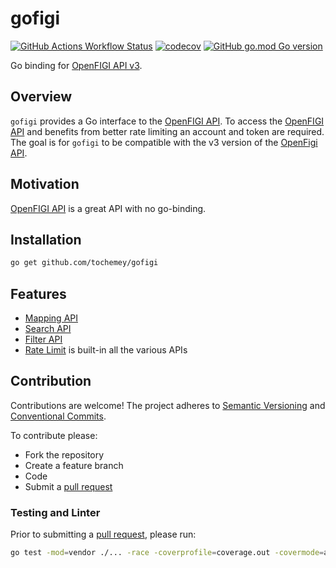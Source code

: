 # gofigi

[![GitHub Actions Workflow Status](https://img.shields.io/github/actions/workflow/status/Tochemey/gofigi/build.yml)]((https://github.com/Tochemey/gofigi/actions/workflows/build.yml))
[![codecov](https://codecov.io/gh/Tochemey/gofigi/graph/badge.svg?token=vbFBbfgcrD)](https://codecov.io/gh/Tochemey/gofigi)
[![GitHub go.mod Go version](https://img.shields.io/github/go-mod/go-version/tochemey/gofigi)](https://go.dev/doc/install)

Go binding for [OpenFIGI API v3](https://www.openfigi.com/api#v3).

## Overview
`gofigi` provides a Go interface to the [OpenFIGI API](https://www.openfigi.com/api). To access the [OpenFIGI API](https://www.openfigi.com/api)
and benefits from better rate limiting an account and token are required. The goal is for `gofigi` to be compatible with the v3 version of the [OpenFigi API](https://www.openfigi.com/api).

## Motivation
[OpenFIGI API](https://www.openfigi.com/api) is a great API with no go-binding.

## Installation
```bash
go get github.com/tochemey/gofigi
```

## Features
- [Mapping API](https://www.openfigi.com/api#post-v3-mapping)
- [Search API](https://www.openfigi.com/api#post-v3-search)
- [Filter API](https://www.openfigi.com/api#post-v3-filter)
- [Rate Limit](https://www.openfigi.com/api#rate-limit) is built-in all the various APIs

## Contribution
Contributions are welcome!
The project adheres to [Semantic Versioning](https://semver.org) and [Conventional Commits](https://www.conventionalcommits.org/en/v1.0.0/).

To contribute please:
- Fork the repository
- Create a feature branch
- Code 
- Submit a [pull request](https://help.github.com/articles/using-pull-requests)

### Testing and Linter
Prior to submitting a [pull request](https://help.github.com/articles/using-pull-requests), please run:
```bash
go test -mod=vendor ./... -race -coverprofile=coverage.out -covermode=atomic -coverpkg=./...
```
